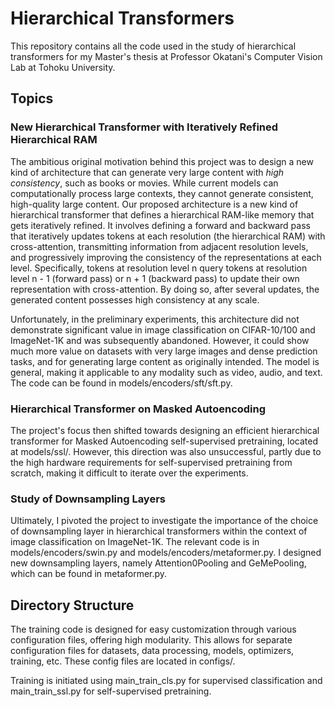 # Hierarchical Transformers

This repository contains all the code used in the study of hierarchical transformers for my Master's thesis at Professor Okatani's Computer Vision Lab at Tohoku University.

## Topics

### New Hierarchical Transformer with Iteratively Refined Hierarchical RAM

The ambitious original motivation behind this project was to design a new kind of architecture that can generate very large content with *high consistency*, such as books or movies. While current models can computationally process large contexts, they cannot generate consistent, high-quality large content. Our proposed architecture is a new kind of hierarchical transformer that defines a hierarchical RAM-like memory that gets iteratively refined. It involves defining a forward and backward pass that iteratively updates tokens at each resolution (the hierarchical RAM) with cross-attention, transmitting information from adjacent resolution levels, and progressively improving the consistency of the representations at each level. Specifically, tokens at resolution level n query tokens at resolution level n - 1 (forward pass) or n + 1 (backward pass) to update their own representation with cross-attention. By doing so, after several updates, the generated content possesses high consistency at any scale.

Unfortunately, in the preliminary experiments, this architecture did not demonstrate significant value in image classification on CIFAR-10/100 and ImageNet-1K and was subsequently abandoned. However, it could show much more value on datasets with very large images and dense prediction tasks, and for generating large content as originally intended. The model is general, making it applicable to any modality such as video, audio, and text. The code can be found in models/encoders/sft/sft.py.

### Hierarchical Transformer on Masked Autoencoding

The project's focus then shifted towards designing an efficient hierarchical transformer for Masked Autoencoding self-supervised pretraining, located at models/ssl/. However, this direction was also unsuccessful, partly due to the high hardware requirements for self-supervised pretraining from scratch, making it difficult to iterate over the experiments.

### Study of Downsampling Layers

Ultimately, I pivoted the project to investigate the importance of the choice of downsampling layer in hierarchical transformers within the context of image classification on ImageNet-1K. The relevant code is in models/encoders/swin.py and models/encoders/metaformer.py. I designed new downsampling layers, namely Attention0Pooling and GeMePooling, which can be found in metaformer.py.

## Directory Structure

The training code is designed for easy customization through various configuration files, offering high modularity. This allows for separate configuration files for datasets, data processing, models, optimizers, training, etc. These config files are located in configs/.

Training is initiated using main_train_cls.py for supervised classification and main_train_ssl.py for self-supervised pretraining.
